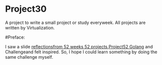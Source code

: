# Project30
A project to write a small project or study everyweek. All projects are written by Virtualization.

#Preface:


I saw a slide [reflectionsfrom 52 weeks 52 projects](https://speakerdeck.com/jeffersonlam/reflections-from-52-weeks-52-projects),[Project52 Golang](https://github.com/kkdai/project52) and Challengeand felt inspired. So, I hope I could learn something by doing the same challenge myself.



